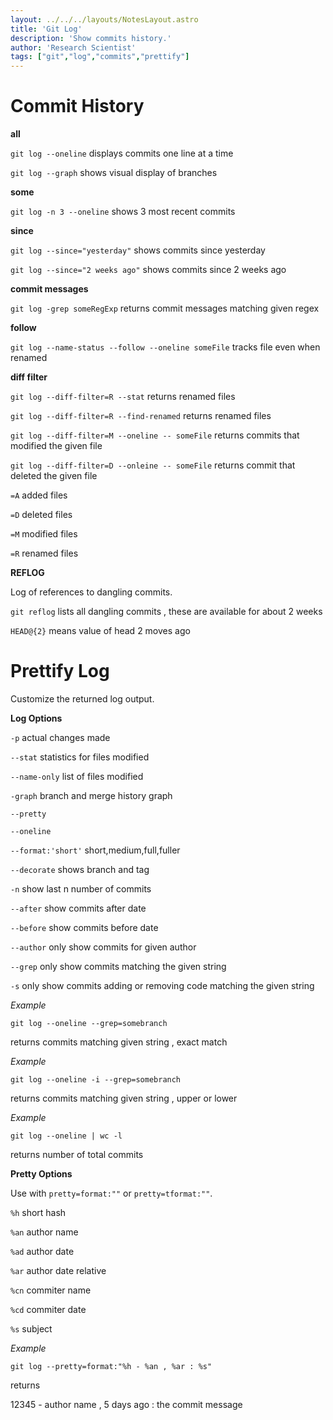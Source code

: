 ```yaml
---
layout: ../../../layouts/NotesLayout.astro
title: 'Git Log'
description: 'Show commits history.'
author: 'Research Scientist'
tags: ["git","log","commits","prettify"]
---
```


# Commit History

**all**

`git log --oneline` displays commits one line at a time

`git log --graph` shows visual display of branches

**some**

`git log -n 3 --oneline` shows 3 most recent commits

**since**

`git log --since="yesterday"` shows commits since yesterday

`git log --since="2 weeks ago"` shows commits since 2 weeks ago

**commit messages**

`git log -grep someRegExp` returns commit messages matching given regex

**follow**

`git log --name-status --follow --oneline someFile` tracks file even when renamed

**diff filter**

`git log --diff-filter=R --stat` returns renamed files

`git log --diff-filter=R --find-renamed` returns renamed files

`git log --diff-filter=M --oneline -- someFile` returns commits that modified the given file

`git log --diff-filter=D --onleine -- someFile` returns commit that deleted the given file

`=A` added files

`=D` deleted files

`=M` modified files

`=R` renamed files

**REFLOG**

Log of references to dangling commits.

`git reflog` lists all dangling commits , these are available for about 2 weeks

`HEAD@{2}` means value of head 2 moves ago

# Prettify Log

Customize the returned log output.

**Log Options**

`-p` actual changes made

`--stat` statistics for files modified

`--name-only` list of files modified

`-graph` branch and merge history graph

`--pretty`

`--oneline`

`--format:'short'` short,medium,full,fuller

`--decorate` shows branch and tag

`-n` show last n number of commits

`--after` show commits after date

`--before` show commits before date

`--author` only show commits for given author

`--grep` only show commits matching the given string

`-s` only show commits adding or removing code matching the given string

*Example*

`git log --oneline --grep=somebranch`

returns commits matching given string , exact match

*Example*

`git log --oneline -i --grep=somebranch`

returns commits matching given string , upper or lower

*Example*

`git log --oneline | wc -l`

returns number of total commits

**Pretty Options**

Use with `pretty=format:""` or `pretty=tformat:""`.

`%h` short hash

`%an` author name

`%ad` author date

`%ar` author date relative

`%cn` commiter name

`%cd` commiter date

`%s` subject

*Example*

`git log --pretty=format:"%h - %an , %ar : %s"`

returns

12345 - author name , 5 days ago : the commit message
